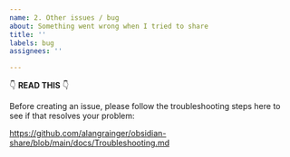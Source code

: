 ```yaml
---
name: 2. Other issues / bug
about: Something went wrong when I tried to share
title: ''
labels: bug
assignees: ''

---
```


👇 **READ THIS** 👇

Before creating an issue, please follow the troubleshooting steps here to see if that resolves your problem:

https://github.com/alangrainger/obsidian-share/blob/main/docs/Troubleshooting.md
